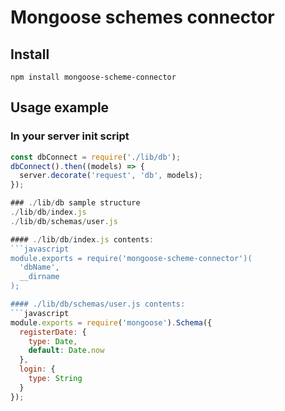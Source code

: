 # Mongoose schemes connector

## Install

    npm install mongoose-scheme-connector

## Usage example

### In your server init script
```javascript
const dbConnect = require('./lib/db');
dbConnect().then((models) => {
  server.decorate('request', 'db', models);
});

### ./lib/db sample structure
./lib/db/index.js
./lib/db/schemas/user.js

#### ./lib/db/index.js contents:
```javascript
module.exports = require('mongoose-scheme-connector')(
  'dbName',
  __dirname
);

#### ./lib/db/schemas/user.js contents:
```javascript
module.exports = require('mongoose').Schema({
  registerDate: {
    type: Date,
    default: Date.now
  },
  login: {
    type: String
  }
});
